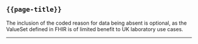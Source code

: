 ## `{{page-title}}`

The inclusion of the coded reason for data being absent is optional, as the ValueSet defined in FHIR is of limited benefit to UK laboratory use cases.

---